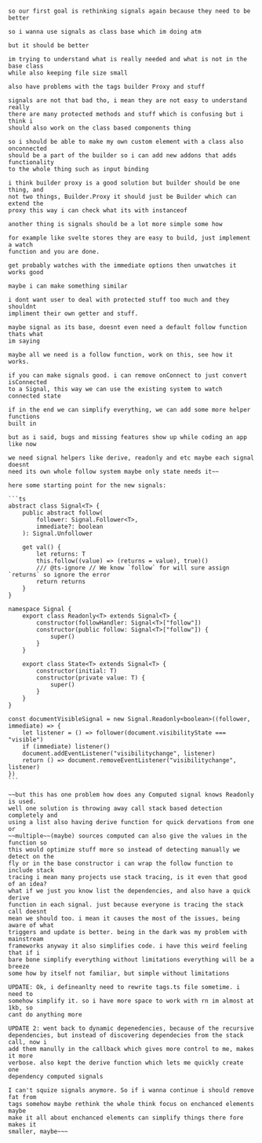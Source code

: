 ````ok this is my plans for the purify.js because i might forget them

so our first goal is rethinking signals again because they need to be better

so i wanna use signals as class base which im doing atm

but it should be better

im trying to understand what is really needed and what is not in the base class
while also keeping file size small

also have problems with the tags builder Proxy and stuff

signals are not that bad tho, i mean they are not easy to understand really
there are many protected methods and stuff which is confusing but i think i
should also work on the class based components thing

so i should be able to make my own custom element with a class also onconnected
should be a part of the builder so i can add new addons that adds functionality
to the whole thing such as input binding

i think builder proxy is a good solution but builder should be one thing, and
not two things, Builder.Proxy it should just be Builder which can extend the
proxy this way i can check what its with instanceof

another thing is signals should be a lot more simple some how

for example like svelte stores they are easy to build, just implement a watch
function and you are done.

get probably watches with the immediate options then unwatches it works good

maybe i can make something similar

i dont want user to deal with protected stuff too much and they shouldnt
impliment their own getter and stuff.

maybe signal as its base, doesnt even need a default follow function thats what
im saying

maybe all we need is a follow function, work on this, see how it works.

if you can make signals good. i can remove onConnect to just convert isConnected
to a Signal, this way we can use the existing system to watch connected state

if in the end we can simplify everything, we can add some more helper functions
built in

but as i said, bugs and missing features show up while coding an app like now

we need signal helpers like derive, readonly and etc maybe each signal doesnt
need its own whole follow system maybe only state needs it~~

here some starting point for the new signals:

```ts
abstract class Signal<T> {
    public abstract follow(
        follower: Signal.Follower<T>,
        immediate?: boolean
    ): Signal.Unfollower

    get val() {
        let returns: T
        this.follow((value) => (returns = value), true)()
        /// @ts-ignore // We know `follow` for will sure assign `returns` so ignore the error
        return returns
    }
}

namespace Signal {
    export class Readonly<T> extends Signal<T> {
        constructor(followHandler: Signal<T>["follow"])
        constructor(public follow: Signal<T>["follow"]) {
            super()
        }
    }

    export class State<T> extends Signal<T> {
        constructor(initial: T)
        constructor(private value: T) {
            super()
        }
    }
}

const documentVisibleSignal = new Signal.Readonly<boolean>((follower, immediate) => {
    let listener = () => follower(document.visibilityState === "visible")
    if (immediate) listener()
    document.addEventListener("visibilitychange", listener)
    return () => document.removeEventListener("visibilitychange", listener)
})
```

~~but this has one problem how does any Computed signal knows Readonly is used.
well one solution is throwing away call stack based detection completely and
using a list also having derive function for quick dervations from one or
~~multiple~~(maybe) sources computed can also give the values in the function so
this would optimize stuff more so instead of detecting manually we detect on the
fly or in the base constructor i can wrap the follow function to include stack
tracing i mean many projects use stack tracing, is it even that good of an idea?
what if we just you know list the dependencies, and also have a quick derive
function in each signal. just because everyone is tracing the stack call doesnt
mean we should too. i mean it causes the most of the issues, being aware of what
triggers and update is better. being in the dark was my problem with mainstream
frameworks anyway it also simplifies code. i have this weird feeling that if i
bare bone simplify everything without limitations everything will be a breeze
some how by itself not familiar, but simple without limitations

UPDATE: Ok, i defineanlty need to rewrite tags.ts file sometime. i need to
somehow simplify it. so i have more space to work with rn im almost at 1kb, so
cant do anything more

UPDATE 2: went back to dynamic depenedencies, because of the recursive
dependencies, but instead of discovering dependecies from the stack call, now i
add them manully in the callback which gives more control to me, makes it more
verbose. also kept the derive function which lets me quickly create one
dependency computed signals

I can't squize signals anymore. So if i wanna continue i should remove fat from
tags somehow maybe rethink the whole think focus on enchanced elements maybe
make it all about enchanced elements can simplify things there fore makes it
smaller, maybe~~~
````
